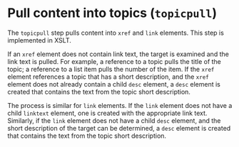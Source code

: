 # Pull content into topics \(`topicpull`\)

The `topicpull` step pulls content into `xref` and `link` elements. This step is implemented in XSLT.

If an `xref` element does not contain link text, the target is examined and the link text is pulled. For example, a reference to a topic pulls the title of the topic; a reference to a list item pulls the number of the item. If the `xref` element references a topic that has a short description, and the `xref` element does not already contain a child `desc` element, a `desc` element is created that contains the text from the topic short description.

The process is similar for `link` elements. If the `link` element does not have a child `linktext` element, one is created with the appropriate link text. Similarly, if the `link` element does not have a child `desc` element, and the short description of the target can be determined, a `desc` element is created that contains the text from the topic short description.

